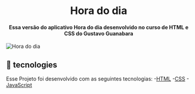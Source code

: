 <h1 align = "center"> Hora do dia </h1>
<h4 align = "center"> Essa versão do aplicativo Hora do dia desenvolvido no curso de HTML e CSS do Gustavo Guanabara </h4>
<img alt = "Hora do dia" src = "https://res.cloudinary.com/dinjgyepz/image/upload/v1629413063/Captura_de_Tela_8_jtrbtx.png">

## :rocket: tecnologies
Esse Projeto foi desenvolvido com as seguintes tecnologias:
-[HTML]()
-[CSS]()
-[JavaScript](https://www.javascript.com/)